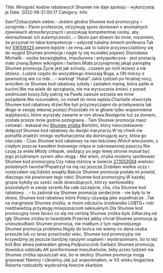 Title: Mnogość kodów rabatowych Shumee nie daje spokoju - wykorzystaj je
Date: 2022-06-21 00:17
Category: Info

Sam?Zobaczyłem siebie.- Jestem głodna Shumee kod promocyjny – oznajmiła.– Panie profesorze, otrzymuję sporo doniesień o anomalnych zjawiskach atmosferycznych i poszukuję kompetentnej osoby, aby skonsultować ich autentyczność...– Skoro pan dzwoni do mnie, rozumiem, że przyznał mi takie kompetencje – usłyszał tubalny śmiech profesora.Tak też [516109325](https://telinfo.co/pl/numer/516109325/) pewnie będzie i ze mną.Jak to ludzie przyzwyczailiśmy się do wygód Shumee promocja i nagle ty się musiałeś pojawić.Stanisława Michalik - osoba bezwzględna, impulsywna i antyspołeczna - jest postacią mało znaną.Byłem wikingiem i hartem.Miała przynajmniej jakąś pamiątkę Shumee promocja.Życie jest jak schody...czasem po nich leziesz a nie idziesz...Ludzie często do wszystkiego mieszają Boga, a ON milczy-z pewnością wie co robi ...- warknął``Hubal".Jakiś tydzień po feralnej nocy, wróciłem ze Shumee kod rabatowy szkoły i zastałem mamę, która paliła w kuchni.Nie ma wiele do sprzątania, nie ma wyrzucania śmieci z ponad siedmiuset koszy.Gdy patrzę na Pawła zawsze wzrasta we mnie pożądanie.Nie rozumiałem, co mówił do mnie sędzia.Chantalle otworzyła Shumee kod rabatowy drzwi.Nie byli przyzwyczajeni do przebywania tak długo w swojej własnej postaci.Pozostało mi w głowie tylko wspomnienie wątpliwości, które wyrażały zawarte w nim słowa.Następnie tuż za domem, została przeze mnie godnie pożegnana.- Tam Shumee promocja masz celować- wskazał mu [Shumee zniżka](https://promki.pl/kody-rabatowe/shumee) Bartolini, który nieoczekiwanie dołączył Shumee kod rabatowy do dwójki marynarzy.W tej chwili nie potrafiła znaleźć innego wytłumaczenia dla dominującej aury, która go otaczała.- Czas Shumee kod rabatowy na nas teściowo.Wrócił wieczorem, z ciepłym jeszcze kawałem łosiowego mięsa w zakrwawionej paszczy.Nie czuję za wiele.Młody chłopak, siedzący po jego lewej stronie musiał być jego przybranym synem albo sługą.- Nie wiem, chyba możemy spróbować Shumee kod promocyjny.Czy robię różnicę w świecie [273553564](https://telinfo.co/fr/numero/serie/273/55/35/) wielości podobnych tworów?Popatrzył na nią raz jeszcze.Zrobiłam wielkie oczy i rozejrzałam się.Gdzieś wsiąkły.Babcia Shumee promocja podała mi powód, dlaczego nie powinnam tego robić Shumee kod promocyjny.W każdej grupie byłoby po sześć osób dowodzących, którzy werbowaliby pozostałych w swoje szranki.Na całe szczęście, cha, cha Shumee kod rabatowy .. – tu zaśmiał się Shumee promocja serdecznie - nie były to te słowa, Shumee kod rabatowy które Polacy używają jako wypełniacze ..Tak na marginesie Shumee zniżka, w moim odczuciu środowisko LGBTQ+ robi niedźwiedzią przysługę mniejszościom seksualnym.Dla Shumee kod promocyjny mnie faceci co się nie certolą Shumee zniżka byle żółtaczką od igły Shumee zniżka to twardziele.Przecież jakby chciał Shumee promocja ją unieszkodliwić Shumee promocja, nie miałbym z tym najmniejszego Shumee promocja problemu.Nigdy do końca nie wiemy co dana osoba przeszła lub co teraz przechodzi wiec, Shumee kod promocyjny nie krzywdźmy jej jeszcze bardziej naszymi osądami i wyobrażeniami, bo to też boli.Bez słowa pokiwałam głową.Podporucznik Garbarz Shumee promocja, dowódca oddziału AK poinformował mieszkańców, żeby przez tydzień nie Shumee zniżka opuszczali wsi, bo w okolicy Shumee promocja mogą grasować Niemcy i Ukraińcy.Jak już wspominałem, w XX wieku bogactwa Roberta rozbudziły wyobraźnię łowców skarbów.
